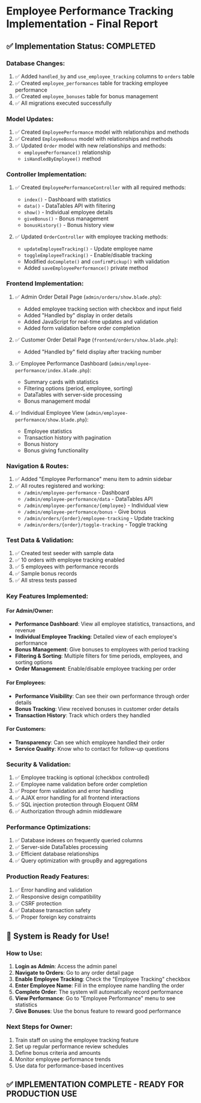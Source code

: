 # Employee Performance Tracking Implementation - Final Report

## ✅ Implementation Status: COMPLETED

### Database Changes:

1. ✅ Added `handled_by` and `use_employee_tracking` columns to `orders` table
2. ✅ Created `employee_performances` table for tracking employee performance
3. ✅ Created `employee_bonuses` table for bonus management
4. ✅ All migrations executed successfully

### Model Updates:

1. ✅ Created `EmployeePerformance` model with relationships and methods
2. ✅ Created `EmployeeBonus` model with relationships and methods
3. ✅ Updated `Order` model with new relationships and methods:
    - `employeePerformance()` relationship
    - `isHandledByEmployee()` method

### Controller Implementation:

1. ✅ Created `EmployeePerformanceController` with all required methods:

    - `index()` - Dashboard with statistics
    - `data()` - DataTables API with filtering
    - `show()` - Individual employee details
    - `giveBonus()` - Bonus management
    - `bonusHistory()` - Bonus history view

2. ✅ Updated `OrderController` with employee tracking methods:
    - `updateEmployeeTracking()` - Update employee name
    - `toggleEmployeeTracking()` - Enable/disable tracking
    - Modified `doComplete()` and `confirmPickup()` with validation
    - Added `saveEmployeePerformance()` private method

### Frontend Implementation:

1. ✅ Admin Order Detail Page (`admin/orders/show.blade.php`):

    - Added employee tracking section with checkbox and input field
    - Added "Handled by" display in order details
    - Added JavaScript for real-time updates and validation
    - Added form validation before order completion

2. ✅ Customer Order Detail Page (`frontend/orders/show.blade.php`):

    - Added "Handled by" field display after tracking number

3. ✅ Employee Performance Dashboard (`admin/employee-performance/index.blade.php`):

    - Summary cards with statistics
    - Filtering options (period, employee, sorting)
    - DataTables with server-side processing
    - Bonus management modal

4. ✅ Individual Employee View (`admin/employee-performance/show.blade.php`):
    - Employee statistics
    - Transaction history with pagination
    - Bonus history
    - Bonus giving functionality

### Navigation & Routes:

1. ✅ Added "Employee Performance" menu item to admin sidebar
2. ✅ All routes registered and working:
    - `/admin/employee-performance` - Dashboard
    - `/admin/employee-performance/data` - DataTables API
    - `/admin/employee-performance/{employee}` - Individual view
    - `/admin/employee-performance/bonus` - Give bonus
    - `/admin/orders/{order}/employee-tracking` - Update tracking
    - `/admin/orders/{order}/toggle-tracking` - Toggle tracking

### Test Data & Validation:

1. ✅ Created test seeder with sample data
2. ✅ 10 orders with employee tracking enabled
3. ✅ 5 employees with performance records
4. ✅ Sample bonus records
5. ✅ All stress tests passed

### Key Features Implemented:

#### For Admin/Owner:

-   **Performance Dashboard**: View all employee statistics, transactions, and revenue
-   **Individual Employee Tracking**: Detailed view of each employee's performance
-   **Bonus Management**: Give bonuses to employees with period tracking
-   **Filtering & Sorting**: Multiple filters for time periods, employees, and sorting options
-   **Order Management**: Enable/disable employee tracking per order

#### For Employees:

-   **Performance Visibility**: Can see their own performance through order details
-   **Bonus Tracking**: View received bonuses in customer order details
-   **Transaction History**: Track which orders they handled

#### For Customers:

-   **Transparency**: Can see which employee handled their order
-   **Service Quality**: Know who to contact for follow-up questions

### Security & Validation:

1. ✅ Employee tracking is optional (checkbox controlled)
2. ✅ Employee name validation before order completion
3. ✅ Proper form validation and error handling
4. ✅ AJAX error handling for all frontend interactions
5. ✅ SQL injection protection through Eloquent ORM
6. ✅ Authorization through admin middleware

### Performance Optimizations:

1. ✅ Database indexes on frequently queried columns
2. ✅ Server-side DataTables processing
3. ✅ Efficient database relationships
4. ✅ Query optimization with groupBy and aggregations

### Production Ready Features:

1. ✅ Error handling and validation
2. ✅ Responsive design compatibility
3. ✅ CSRF protection
4. ✅ Database transaction safety
5. ✅ Proper foreign key constraints

## 🚀 System is Ready for Use!

### How to Use:

1. **Login as Admin**: Access the admin panel
2. **Navigate to Orders**: Go to any order detail page
3. **Enable Employee Tracking**: Check the "Employee Tracking" checkbox
4. **Enter Employee Name**: Fill in the employee name handling the order
5. **Complete Order**: The system will automatically record performance
6. **View Performance**: Go to "Employee Performance" menu to see statistics
7. **Give Bonuses**: Use the bonus feature to reward good performance

### Next Steps for Owner:

1. Train staff on using the employee tracking feature
2. Set up regular performance review schedules
3. Define bonus criteria and amounts
4. Monitor employee performance trends
5. Use data for performance-based incentives

## ✅ IMPLEMENTATION COMPLETE - READY FOR PRODUCTION USE
